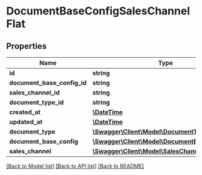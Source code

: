 # DocumentBaseConfigSalesChannelFlat

## Properties
Name | Type | Description | Notes
------------ | ------------- | ------------- | -------------
**id** | **string** |  | [optional] 
**document_base_config_id** | **string** |  | 
**sales_channel_id** | **string** |  | [optional] 
**document_type_id** | **string** |  | [optional] 
**created_at** | [**\DateTime**](\DateTime.md) |  | 
**updated_at** | [**\DateTime**](\DateTime.md) |  | 
**document_type** | [**\Swagger\Client\Model\DocumentTypeFlat**](DocumentTypeFlat.md) |  | [optional] 
**document_base_config** | [**\Swagger\Client\Model\DocumentBaseConfigFlat**](DocumentBaseConfigFlat.md) |  | [optional] 
**sales_channel** | [**\Swagger\Client\Model\SalesChannelFlat**](SalesChannelFlat.md) |  | [optional] 

[[Back to Model list]](../../README.md#documentation-for-models) [[Back to API list]](../../README.md#documentation-for-api-endpoints) [[Back to README]](../../README.md)

